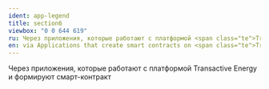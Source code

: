 ```yaml
---
ident: app-legend
title: section6
viewbox: "0 0 644 619"
ru: Через приложения, которые работают с платформой <span class="te">Transactive Energy</span> и формируют смарт-контракт
en: via Applications that create smart contracts on <span class="te">Transactive Energy</span>  platform
---
```


Через приложения, которые работают с платформой <span class="te">Transactive Energy</span> и формируют смарт-контракт